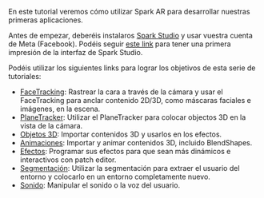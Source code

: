En este tutorial veremos cómo utilizar Spark AR para desarrollar nuestras primeras aplicaciones.

Antes de empezar, deberéis instalaros [Spark Studio](https://sparkar.facebook.com/ar-studio/) y usar vuestra cuenta de Meta (Facebook). 
Podéis seguir [este link](Spark-AR/Studio) para tener una primera impresión de la interfaz de Spark Studio.

Podéis utilizar los siguientes links para lograr los objetivos de esta serie de tutoriales:

- [FaceTracking](Spark-AR/Face-Tracking): Rastrear la cara a través de la cámara y usar el FaceTracking para anclar contenido 2D/3D, como máscaras faciales e imágenes, en la escena. 
- [PlaneTracker](Spark-AR/PlaneTracker): Utilizar el PlaneTracker para colocar objectos 3D en la vista de la cámara. 
- [Objetos 3D](Spark-AR/3D): Importar contenidos 3D y usarlos en los efectos. 
- [Animaciones](Spark-AR/3D): Importar y animar contenidos 3D, incluido BlendShapes. 
- [Efectos](Spark-AR/Efectos): Programar sus efectos para que sean más dinámicos e interactivos con patch editor.  
- [Segmentación](Spark-AR/Segmentacion): Utilizar la segmentación para extraer el usuario del entorno y colocarlo en un entorno completamente nuevo.  
- [Sonido](Spark-AR/Sonido): Manipular el sonido o la voz del usuario. 
 